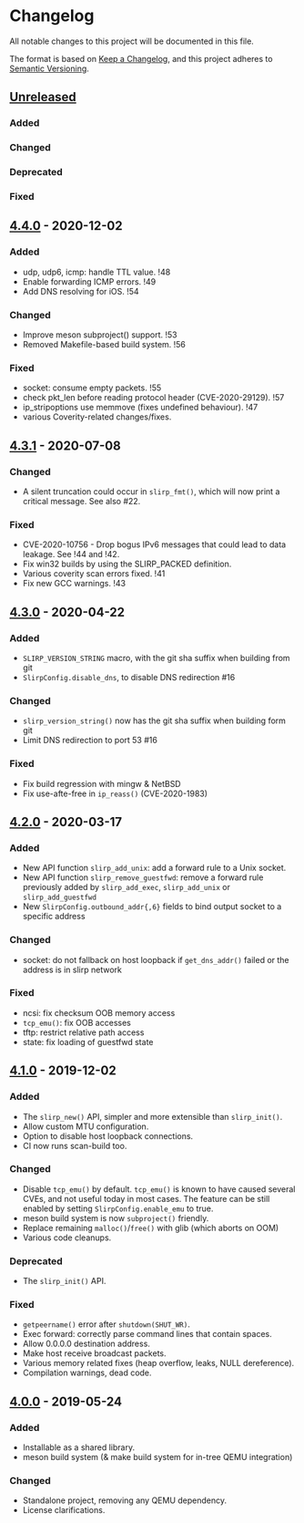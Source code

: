 # Changelog

All notable changes to this project will be documented in this file.

The format is based on [Keep a Changelog](https://keepachangelog.com/en/1.0.0/),
and this project adheres to [Semantic Versioning](https://semver.org/spec/v2.0.0.html).

## [Unreleased]

### Added

### Changed

### Deprecated

### Fixed

## [4.4.0] - 2020-12-02

### Added

 - udp, udp6, icmp: handle TTL value. !48
 - Enable forwarding ICMP errors. !49
 - Add DNS resolving for iOS. !54

### Changed

 - Improve meson subproject() support. !53
 - Removed Makefile-based build system. !56

### Fixed

 - socket: consume empty packets. !55
 - check pkt_len before reading protocol header (CVE-2020-29129). !57
 - ip_stripoptions use memmove (fixes undefined behaviour). !47
 - various Coverity-related changes/fixes.

## [4.3.1] - 2020-07-08

### Changed

 - A silent truncation could occur in `slirp_fmt()`, which will now print a
   critical message. See also #22.

### Fixed

 - CVE-2020-10756 - Drop bogus IPv6 messages that could lead to data leakage.
   See !44 and !42.
 - Fix win32 builds by using the SLIRP_PACKED definition.
 - Various coverity scan errors fixed. !41
 - Fix new GCC warnings. !43

## [4.3.0] - 2020-04-22

### Added

 - `SLIRP_VERSION_STRING` macro, with the git sha suffix when building from git
 - `SlirpConfig.disable_dns`, to disable DNS redirection #16

### Changed

 - `slirp_version_string()` now has the git sha suffix when building form git
 - Limit DNS redirection to port 53 #16

### Fixed

 - Fix build regression with mingw & NetBSD
 - Fix use-afte-free in `ip_reass()` (CVE-2020-1983)

## [4.2.0] - 2020-03-17

### Added

 - New API function `slirp_add_unix`: add a forward rule to a Unix socket.
 - New API function `slirp_remove_guestfwd`: remove a forward rule previously
   added by `slirp_add_exec`, `slirp_add_unix` or `slirp_add_guestfwd`
 - New `SlirpConfig.outbound_addr{,6}` fields to bind output socket to a
   specific address

### Changed

 - socket: do not fallback on host loopback if `get_dns_addr()` failed
   or the address is in slirp network

### Fixed

 - ncsi: fix checksum OOB memory access
 - `tcp_emu()`: fix OOB accesses
 - tftp: restrict relative path access
 - state: fix loading of guestfwd state

## [4.1.0] - 2019-12-02

### Added

 - The `slirp_new()` API, simpler and more extensible than `slirp_init()`.
 - Allow custom MTU configuration.
 - Option to disable host loopback connections.
 - CI now runs scan-build too.

### Changed

 - Disable `tcp_emu()` by default. `tcp_emu()` is known to have caused
   several CVEs, and not useful today in most cases. The feature can
   be still enabled by setting `SlirpConfig.enable_emu` to true.
 - meson build system is now `subproject()` friendly.
 - Replace remaining `malloc()`/`free()` with glib (which aborts on OOM)
 - Various code cleanups.

### Deprecated

 - The `slirp_init()` API.

### Fixed

 - `getpeername()` error after `shutdown(SHUT_WR)`.
 - Exec forward: correctly parse command lines that contain spaces.
 - Allow 0.0.0.0 destination address.
 - Make host receive broadcast packets.
 - Various memory related fixes (heap overflow, leaks, NULL
   dereference).
 - Compilation warnings, dead code.

## [4.0.0] - 2019-05-24

### Added

 - Installable as a shared library.
 - meson build system
   (& make build system for in-tree QEMU integration)

### Changed

 - Standalone project, removing any QEMU dependency.
 - License clarifications.

[unreleased]: https://gitlab.freedesktop.org/slirp/libslirp/compare/v4.4.0...master
[4.4.0]: https://gitlab.freedesktop.org/slirp/libslirp/compare/v4.3.1...v4.4.0
[4.3.1]: https://gitlab.freedesktop.org/slirp/libslirp/compare/v4.3.0...v4.3.1
[4.3.0]: https://gitlab.freedesktop.org/slirp/libslirp/compare/v4.2.0...v4.3.0
[4.2.0]: https://gitlab.freedesktop.org/slirp/libslirp/compare/v4.1.0...v4.2.0
[4.1.0]: https://gitlab.freedesktop.org/slirp/libslirp/compare/v4.0.0...v4.1.0
[4.0.0]: https://gitlab.freedesktop.org/slirp/libslirp/commits/v4.0.0
